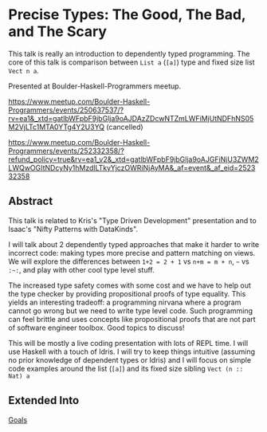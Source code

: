 # Precise Types: The Good, The Bad, and The Scary

This talk is really an introduction to dependently typed programming.  The core of this talk is comparison between
`List a` (`[a]`) type and fixed size list `Vect n a`.

Presented at Boulder-Haskell-Programmers meetup.

https://www.meetup.com/Boulder-Haskell-Programmers/events/250637537/?rv=ea1&_xtd=gatlbWFpbF9jbGlja9oAJDAzZDcwNTZmLWFiMjUtNDFhNS05M2VjLTc1MTA0YTg4Y2U3YQ (cancelled)

https://www.meetup.com/Boulder-Haskell-Programmers/events/252332358/?refund_policy=true&rv=ea1_v2&_xtd=gatlbWFpbF9jbGlja9oAJGFiNjU3ZWM2LWQwOGItNDcyNy1hMzdlLTkyYjczOWRiNjAyMA&_af=event&_af_eid=252332358


Abstract
--------
This talk is related to Kris's "Type Driven Development" presentation and to Isaac's "Nifty Patterns with DataKinds".

I will talk about 2 dependently typed approaches that make it harder to write incorrect code: making types more precise and pattern matching on views.
We will explore the differences between `1+2 = 2 + 1` vs `n+m = m + n`, `~` vs `:~:`, and play with other cool type level stuff.

The increased type safety comes with some cost and we have to help out the type checker by providing propositional proofs of type equality.
This yields an interesting tradeoff: a programming nirvana where a program cannot go wrong but we need to write type level code. Such programming can feel brittle and uses concepts like propositional proofs that are not part of software engineer toolbox. Good topics to discuss!

This will be mostly a live coding presentation with lots of REPL time. I will use Haskell with a touch of Idris. I will try to keep things intuitive (assuming no prior knowledge of dependent types or Idris) and I will focus on simple code examples around the list (`[a]`) and its fixed size sibling `Vect (n :: Nat) a`

Extended Into
-------------
[Goals](src/Present/P0_Goals.md)
